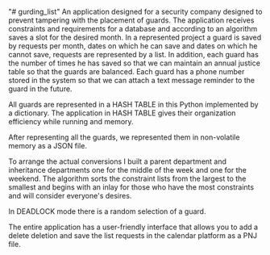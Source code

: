 "# gurding_list" 
An application designed for a security company designed to prevent tampering with the placement of guards.
The application receives constraints and requirements for a database and according to an algorithm saves a slot for the desired month.
In a represented project a guard is saved by requests per month, dates on which he can save and dates on which he cannot save, requests are represented by a list. In addition, each guard has the number of times he has saved so that we can maintain an annual justice table so that the guards are balanced.
Each guard has a phone number stored in the system so that we can attach a text message reminder to the guard in the future.

All guards are represented in a HASH TABLE in this Python implemented by a dictionary.
The application in HASH TABLE gives their organization efficiency while running and memory.

After representing all the guards, we represented them in non-volatile memory as a JSON file.

To arrange the actual conversions I built a parent department and inheritance departments one for the middle of the week and one for the weekend.
The algorithm sorts the constraint lists from the largest to the smallest and begins with an inlay for those who have the most constraints and will consider everyone's desires.

In DEADLOCK mode there is a random selection of a guard.

The entire application has a user-friendly interface that allows you to add a delete deletion and save the list requests in the calendar platform as a PNJ file.
